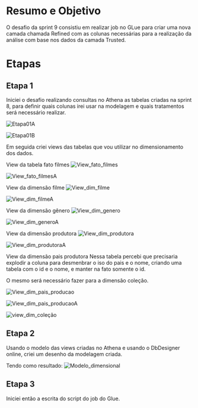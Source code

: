 # Resumo e Objetivo
 
O desafio da sprint 9 consistiu em realizar job no GLue para criar uma nova camada chamada Refined com as colunas necessárias para a realização da análise com base nos dados da camada Trusted.


# Etapas

## Etapa 1
Iniciei o desafio realizando consultas no Athena as tabelas criadas na sprint 8, para definir quais colunas irei usar na modelagem e quais tratamentos será necessário realizar.

![Etapa01A](../Evidencias/etapa01A.jpeg)

![Etapa01B](../Evidencias/etapa01B.jpeg)

Em seguida criei views das tabelas que vou utilizar no dimensionamento dos dados.

View da tabela fato filmes
![View_fato_filmes](../Evidencias/etapa01_fato_filmes.jpeg)

![View_fato_filmesA](../Evidencias/etapa01_fato_filmesA.jpeg)

View da dimensão filme
![View_dim_filme](./Evidencias/etapa01_dim_filme.jpeg)

![View_dim_filmeA](../Evidencias/etapa01_dim_filmeA.jpeg)

View da dimensão gênero
![View_dim_genero](../Evidencias/etapa01_dim_genero.jpeg)

![View_dim_generoA](../Evidencias/etapa01_dim_generoA.jpeg)

View da dimensão produtora
![View_dim_produtora](../Evidencias/etapa01_dim_produtora.jpeg)

![View_dim_produtoraA](../Evidencias/etapa01_dim_produtoraA.jpeg)

View da dimensão pais produtora
Nessa tabela percebi que precisaria explodir a coluna para desmenbrar o iso do pais e o nome, criando uma tabela com o id e o nome, e manter na fato somente o id.

O mesmo será necessário fazer para a dimensão coleção.

![View_dim_pais_producao](../Evidencias/etapa01_dim_pais_producao.jpeg)

![View_dim_pais_producaoA](../Evidencias/etapa01_dim_pais_producaoA.jpeg)

![view_dim_coleção](../Evidencias/etapa01_dim_coleção.jpeg)

## Etapa 2
Usando o modelo das views criadas no Athena e usando o DbDesigner online, criei um desenho da modelagem criada.

Tendo como resultado:
![Modelo_dimensional](../Evidencias/modelo_dimensional.jpeg)

## Etapa 3
Iniciei então a escrita do script do job do Glue.

